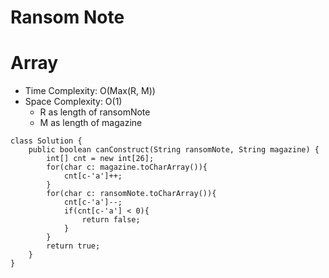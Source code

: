 # Ransom Note
# Array
* Time Complexity: O(Max(R, M))
* Space Complexity: O(1)
	* R as length of ransomNote
	* M as length of magazine
```
class Solution {
    public boolean canConstruct(String ransomNote, String magazine) {
        int[] cnt = new int[26];
        for(char c: magazine.toCharArray()){
            cnt[c-'a']++;
        }
        for(char c: ransomNote.toCharArray()){
            cnt[c-'a']--;
            if(cnt[c-'a'] < 0){
                return false;
            }
        }
        return true;
    }
}
```